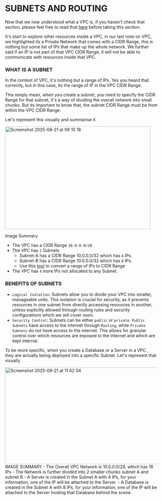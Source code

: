 # SUBNETS AND ROUTING
Now that we now understood what a VPC is, if you haven't check that section, please feel free to read
that [here](https://github.com/coredataengineers/CDE-BOOTCAMP/blob/main/09_aws_cloud/03-Virtual-Private-Cloud(VPC)/01-VPC-Overview.md) 
before taking this section.

It's start to explore other resources inside a VPC, in our last note on VPC, we highlighted its a Private Network
that comes with a CIDR Range, this is nothing but some list of IPs that make up the whole network. We
further said if an IP is not part of that VPC CIDR Range, it will not be able to communicate with 
resources inside that VPC.

### WHAT IS A SUBNET
In the context of VPC, it's nothing but a range of IPs. Yes you heard that correctly, but in this case, its
the range of IP in the VPC CIDR Range. 

This simply mean, when you create a subnet, you need to specify the CIDR Range for that subnet, it's a way of dividing the overall network into small chunks. But its important to know that, the subnet CIDR Range must be from within the VPC CIDR Range.

Let's represent this visually and summarise it.

<img width="479" height="338" alt="Screenshot 2025-08-21 at 09 10 18" src="https://github.com/user-attachments/assets/c612ad95-7494-4a13-9012-dcdc230ee303" />

Image Summary
- The VPC has a CIDR Range `10.0.0.0/28`
- The VPC has `2` Subnets
  - Subnet-A has a CIDR Range 10.0.0.0/32 which has `4` IPs.
  - Subnet-B has a CIDR Range 10.0.0.0/32 which has `8` IPs.
  - Use this [tool](https://www.zerobounce.net/ip-range-cidr-converter/) to convert a range of IPs to CIDR Range 
- The VPC has `4` more IPs not allocated to any Subnet.

### BENEFITS OF SUBNETS
- `Logical Isolation`: Subnets allow you to divide your VPC into smaller, manageable units. This isolation is crucial for security, as it prevents resources in one subnet from directly accessing resources in another, unless explicitly allowed through routing rules and security configurations which we will cover soon.
- `Security Control`: Subnets can be either `public` or `private`. `Public Subnets` have access to the internet through `Routing`, while `Private Subnets` do not have access to the internet. This allows for granular control over which resources are exposed to the internet and which are kept internal.

To be more specific, when you create a Database or a Server in a VPC , they are actually being deployed into a specific Subnet. Let's represent that visually

<img width="664" height="319" alt="Screenshot 2025-08-21 at 11 42 04" src="https://github.com/user-attachments/assets/c784047c-a006-44af-978e-9ebaff749991" />
IMAGE SUMMARY
- The Overall VPC Network is 10.0.0.0/28, which has 16 IPs
- The Network is further divided into 2 smaller chunks subnet A and subnet B
  - A Server is created in the Subnet A with 4 IPs, for your information, one of the IP will be attached to the Server.
  - A Database is created in the Subnet A with 8 IPs, for your information, one of the IP will be attached to the Server hosting that Database behind the scene.






